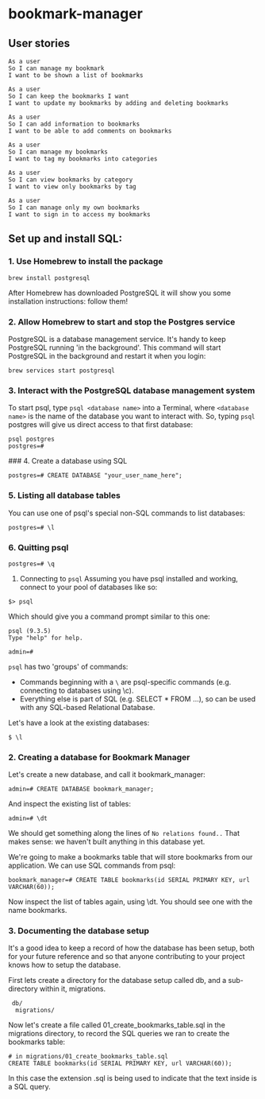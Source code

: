# bookmark-manager


## User stories
```
As a user
So I can manage my bookmark
I want to be shown a list of bookmarks

As a user
So I can keep the bookmarks I want
I want to update my bookmarks by adding and deleting bookmarks

As a user
So I can add information to bookmarks
I want to be able to add comments on bookmarks

As a user
So I can manage my bookmarks
I want to tag my bookmarks into categories

As a user 
So I can view bookmarks by category
I want to view only bookmarks by tag

As a user
So I can manage only my own bookmarks
I want to sign in to access my bookmarks
```

## Set up and install SQL:

### 1. Use Homebrew to install the package
```
brew install postgresql
```
After Homebrew has downloaded PostgreSQL it will show you some installation instructions: follow them!

### 2. Allow Homebrew to start and stop the Postgres service

PostgreSQL is a database management service. It's handy to keep PostgreSQL running 'in the background'. This command will start PostgreSQL in the background and restart it when you login:
```
brew services start postgresql
```

### 3. Interact with the PostgreSQL database management system

To start psql, type `psql <database name>` into a Terminal, where `<database name>` is the name of the database you want to interact with. So, typing `psql` postgres will give us direct access to that first database:
```
psql postgres
postgres=#
```

### 4. Create a database using SQL

```
postgres=# CREATE DATABASE "your_user_name_here";
```

### 5. Listing all database tables
You can use one of psql's special non-SQL commands to list databases:
```
postgres=# \l
```

### 6. Quitting psql
```
postgres=# \q
```

1. Connecting to `psql`
Assuming you have psql installed and working, connect to your pool of databases like so:
```
$> psql
```
Which should give you a command prompt similar to this one:
```
psql (9.3.5)
Type "help" for help.

admin=#
```
`psql` has two 'groups' of commands:

- Commands beginning with a `\` are psql-specific commands (e.g. connecting to      databases using \c).
- Everything else is part of SQL (e.g. SELECT * FROM ...), so can be used with any SQL-based Relational Database.

Let's have a look at the existing databases:
```
$ \l
```

### 2. Creating a database for Bookmark Manager

Let's create a new database, and call it bookmark_manager:
```
admin=# CREATE DATABASE bookmark_manager;
```
And inspect the existing list of tables:
```
admin=# \dt
```
We should get something along the lines of `No relations found..` That makes sense: we haven't built anything in this database yet.


We're going to make a bookmarks table that will store bookmarks from our application. We can use SQL commands from psql:
```
bookmark_manager=# CREATE TABLE bookmarks(id SERIAL PRIMARY KEY, url VARCHAR(60));
```
Now inspect the list of tables again, using \dt. You should see one with the name bookmarks.

### 3. Documenting the database setup

It's a good idea to keep a record of how the database has been setup, both for your future reference and so that anyone contributing to your project knows how to setup the database.

First lets create a directory for the database setup called db, and a sub-directory within it, migrations.
```
 db/
  migrations/
```
Now let's create a file called 01_create_bookmarks_table.sql in the migrations directory, to record the SQL queries we ran to create the bookmarks table:
```
# in migrations/01_create_bookmarks_table.sql
CREATE TABLE bookmarks(id SERIAL PRIMARY KEY, url VARCHAR(60));
```
In this case the extension .sql is being used to indicate that the text inside is a SQL query.



